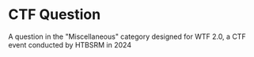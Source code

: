 # CTF Question
A question in the "Miscellaneous" category designed for WTF 2.0, a CTF event conducted by HTBSRM in 2024
